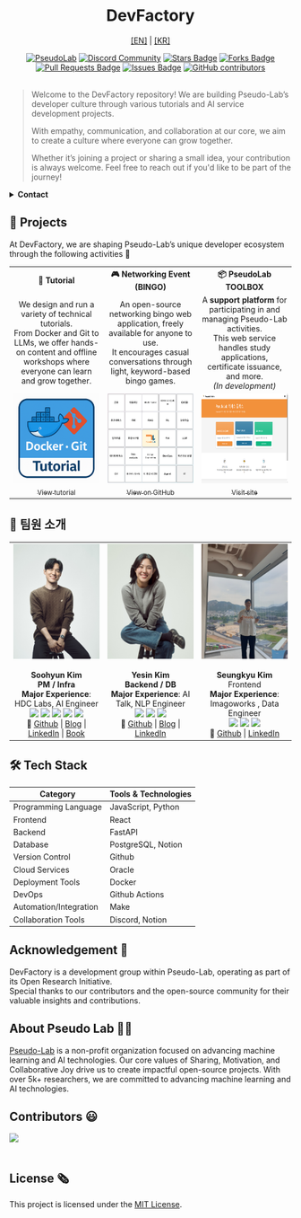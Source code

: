 <h1 align="center"> DevFactory </h1>

<p align="center">
  <a href="./README.en.md">[EN]</a> | <a href="./README.md">[KR]</a>
</p>

<div align="center">
<a href="https://pseudo-lab.com"><img src="https://img.shields.io/badge/PseudoLab-S10-3776AB" alt="PseudoLab"/></a>
<a href="https://discord.gg/EPurkHVtp2"><img src="https://img.shields.io/badge/Discord-BF40BF" alt="Discord Community"/></a>
<a href="https://github.com/Pseudo-Lab/DevFactory/stargazers"><img src="https://img.shields.io/github/stars/Pseudo-Lab/DevFactory" alt="Stars Badge"/></a>
<a href="https://github.com/Pseudo-Lab/DevFactory/network/members"><img src="https://img.shields.io/github/forks/Pseudo-Lab/DevFactory" alt="Forks Badge"/></a>
<a href="https://github.com/Pseudo-Lab/DevFactory/pulls"><img src="https://img.shields.io/github/issues-pr/Pseudo-Lab/DevFactory" alt="Pull Requests Badge"/></a>
<a href="https://github.com/Pseudo-Lab/DevFactory/issues"><img src="https://img.shields.io/github/issues/Pseudo-Lab/DevFactory" alt="Issues Badge"/></a>
<a href="https://github.com/Pseudo-Lab/DevFactory/graphs/contributors"><img alt="GitHub contributors" src="https://img.shields.io/github/contributors/Pseudo-Lab/DevFactory?color=2b9348"></a>
</div>
<br>

<!-- sheilds: https://shields.io/ -->

> Welcome to the DevFactory repository!
> We are building Pseudo-Lab’s developer culture through various tutorials and AI service development projects.
> 
> With empathy, communication, and collaboration at our core, we aim to create a culture where everyone can grow together.
> 
> Whether it’s joining a project or sharing a small idea, your contribution is always welcome.
> Feel free to reach out if you'd like to be part of the journey!

<details>
  <summary><b>Contact</b></summary>

  - **GitHub Issues**: [Leave Feedback](https://github.com/Pseudo-Lab/DevFactory/issues)
  - **E-mail**: soohyun.dev@gmail.com — Builder: Soohyun Kim
</details>

## 🌟 Projects  
At DevFactory, we are shaping Pseudo-Lab’s unique developer ecosystem through the following activities 🤗

<table>
  <tr>
    <th align="center">🐳 Tutorial</th>
    <th align="center">🎮 Networking Event (BINGO)</th>
    <th align="center">📦 PseudoLab TOOLBOX</th>
  </tr>
  <tr>
    <td align="center" width="33%">
      We design and run a variety of technical tutorials.<br>
      From Docker and Git to LLMs, we offer hands-on content and offline workshops where everyone can learn and grow together.
    </td>
    <td align="center" width="33%">
      An open-source networking bingo web application, freely available for anyone to use.<br>
      It encourages casual conversations through light, keyword-based bingo games.
    </td>
    <td align="center" width="33%">
      A <strong>support platform</strong> for participating in and managing Pseudo-Lab activities.<br>
      This web service handles study applications, certificate issuance, and more.<br>
      <em>(In development)</em>
    </td>
  </tr>
  <tr>
    <td align="center">
      <a href="https://pseudo-lab.github.io/DevFactory/intro.html">
        <img src="docs/imgs/docker-git-tutorial.png" height="160"/><br>
        <sub>View tutorial</sub>
      </a>
    </td>
    <td align="center">
      <a href="https://github.com/Pseudo-Lab/event-bingo">
        <img src="docs/imgs/bingo.png" height="160"/><br>
        <sub>View on GitHub</sub>
      </a>
    </td>
    <td align="center">
      <a href="https://www.pseudolab-devfactory.com/">
        <img src="docs/imgs/Toolbox.png" height="160"/><br>
        <sub>Visit site</sub>
      </a>
    </td>
  </tr>
</table>

## 🧑 팀원 소개

<table>
  <tr>
    <td align="center" width="300px">
      <img src="docs/imgs/members/soohyun.png" width="100%"><br><br>
      <b>Soohyun Kim</b><br>
      <b>PM / Infra</b><br>
      <b>Major Experience</b>: HDC Labs, AI Engineer<br>
      <img src="https://img.shields.io/badge/Python-3776AB"> 
      <img src="https://img.shields.io/badge/PyTorch-EE4C2C"> 
      <img src="https://img.shields.io/badge/Linux-FCC624?&logoColor=black"/>
      <img src="https://img.shields.io/badge/-CI%2FCD-00A86B">
      <img src="https://img.shields.io/badge/kubernetes-326CE5"><br>
      🔗 <a href="https://github.com/soohyunme">Github</a> | 
      <a href="https://velog.io/@kimsoohyun/posts">Blog</a> | 
      <a href="https://www.linkedin.com/in/soohyun-dev">LinkedIn</a> | 
      <a href="https://search.shopping.naver.com/book/catalog/49530069623?query=%EB%94%B0%EB%9D%BC%ED%95%98%EB%A9%B0%20%EB%B0%B0%EC%9A%B0%EB%8A%94%20mlops%20dev&NaPm=ct%3Dmar57pjk%7Cci%3D07926149f717a4c875317607826c173195ccd48a%7Ctr%3Dboksl%7Csn%3D95694%7Chk%3D6e7ef43a91e627efa7a5800b657df37b8ce0db4d">Book</a>
    </td>
    <td align="center" width="300px">
      <img src="docs/imgs/members/yesin.jpg" width="100%"><br><br>
      <b>Yesin Kim</b><br>
      <b>Backend / DB</b><br>
      <b>Major Experience</b>: AI Talk, NLP Engineer<br>
      <img src="https://img.shields.io/badge/Python-3776AB"> 
      <img src="https://img.shields.io/badge/LangChain-informational?style=flat&logoColor=white&color=2bbc8a">       
      <img src="https://img.shields.io/badge/Django-092E20"><br>
      🔗 <a href="https://github.com/yesinkim">Github</a> |
      <a href="https://velog.io/@bailando/posts">Blog</a> | 
      <a href="https://www.linkedin.com/in/bailando">LinkedIn</a>
    </td>
    <td align="center" width="300px">
      <img src="docs/imgs/members/seungkyu.jpg" width="100%"><br><br>
      <b>Seungkyu Kim</b><br>
      Frontend<br>
      <b>Major Experience</b>: Imagoworks , Data Engineer<br>
      <img src="https://img.shields.io/badge/React-61DAFB?logoColor=white">
      <img src="https://img.shields.io/badge/Python-3776AB"> 
      <img src="https://img.shields.io/badge/BigQuery-blue"><br>
      🔗 <a href="https://github.com/ed-kyu">Github</a> |
      <a href="https://www.linkedin.com/in/seungkyu-kim-9088a21b1/">LinkedIn</a>
    </td>
  </tr>
</table>

## 🛠️ Tech Stack
| Category                | Tools & Technologies | 
| ----------------------- | --------- |
| Programming Language    | JavaScript, Python |
| Frontend                | React | 
| Backend                 | FastAPI | 
| Database                | PostgreSQL, Notion  | 
| Version Control         | Github  | 
| Cloud Services          | Oracle  | 
| Deployment Tools        | Docker  | 
| DevOps                  | Github Actions | 
| Automation/Integration  | Make |
| Collaboration Tools     | Discord, Notion | 

## Acknowledgement  🙏
DevFactory is a development group within Pseudo-Lab, operating as part of its Open Research Initiative.<BR>
Special thanks to our contributors and the open-source community for their valuable insights and contributions.

## About Pseudo Lab 👋🏼

[Pseudo-Lab](https://pseudo-lab.com/) is a non-profit organization focused on advancing machine learning and AI technologies. Our core values of Sharing, Motivation, and Collaborative Joy drive us to create impactful open-source projects. With over 5k+ researchers, we are committed to advancing machine learning and AI technologies.

<h2>Contributors 😃</h2>
<a href="https://github.com/Pseudo-Lab/DevFactory/graphs/contributors">
  <img src="https://contrib.rocks/image?repo=Pseudo-Lab/DevFactory" />
</a>
<br><br>

<h2>License 🗞</h2>

This project is licensed under the [MIT License](https://opensource.org/licenses/MIT).
